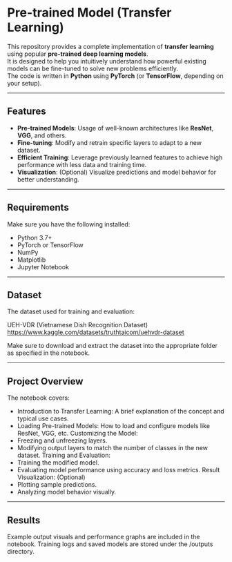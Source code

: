 # Pre-trained Model (Transfer Learning)

This repository provides a complete implementation of **transfer learning** using popular **pre-trained deep learning models**.  
It is designed to help you intuitively understand how powerful existing models can be fine-tuned to solve new problems efficiently.  
The code is written in **Python** using **PyTorch** (or **TensorFlow**, depending on your setup).

---

## Features

- **Pre-trained Models**: Usage of well-known architectures like **ResNet**, **VGG**, and others.
- **Fine-tuning**: Modify and retrain specific layers to adapt to a new dataset.
- **Efficient Training**: Leverage previously learned features to achieve high performance with less data and training time.
- **Visualization**: (Optional) Visualize predictions and model behavior for better understanding.

---

## Requirements

Make sure you have the following installed:

- Python 3.7+
- PyTorch or TensorFlow
- NumPy
- Matplotlib
- Jupyter Notebook

---

## Dataset

The dataset used for training and evaluation:

UEH-VDR (Vietnamese Dish Recognition Dataset)
https://www.kaggle.com/datasets/truthtaicom/uehvdr-dataset

Make sure to download and extract the dataset into the appropriate folder as specified in the notebook.

---

## Project Overview
The notebook covers:
- Introduction to Transfer Learning: A brief explanation of the concept and typical use cases.
- Loading Pre-trained Models: How to load and configure models like ResNet, VGG, etc.
Customizing the Model:
- Freezing and unfreezing layers.
- Modifying output layers to match the number of classes in the new dataset.
Training and Evaluation:
- Training the modified model.
- Evaluating model performance using accuracy and loss metrics.
Result Visualization: (Optional)
- Plotting sample predictions.
- Analyzing model behavior visually.

---

## Results

Example output visuals and performance graphs are included in the notebook.
Training logs and saved models are stored under the /outputs directory.

